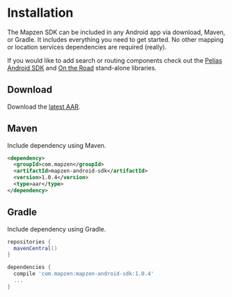 # Installation

The Mapzen SDK can be included in any Android app via download, Maven, or Gradle. It includes everything you need to get started. No other mapping or location services dependencies are required (really).

If you would like to add search or routing components check out the [Pelias Android SDK](https://github.com/pelias/pelias-android-sdk) and [On the Road](https://github.com/mapzen/on-the-road) stand-alone libraries.

## Download

Download the [latest AAR](http://search.maven.org/remotecontent?filepath=com/mapzen/mapzen-android-sdk/1.0.0/mapzen-android-sdk-1.0.0.aar).

## Maven

Include dependency using Maven.

```xml
<dependency>
  <groupId>com.mapzen</groupId>
  <artifactId>mapzen-android-sdk</artifactId>
  <version>1.0.4</version>
  <type>aar</type>
</dependency>
```

## Gradle

Include dependency using Gradle.

```groovy
repositories {
  mavenCentral()
}

dependencies {
  compile 'com.mapzen:mapzen-android-sdk:1.0.4'
  ...
}
```
